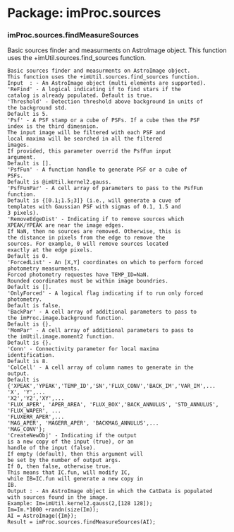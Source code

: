 # Package: imProc.sources


### imProc.sources.findMeasureSources

Basic sources finder and measurments on AstroImage object. This function uses the +imUtil.sources.find_sources function.


    
    Basic sources finder and measurments on AstroImage object.  
    This function uses the +imUtil.sources.find_sources function.  
    Input  : - An AstroImage object (multi elements are supported).  
    'ReFind' - A logical indicating if to find stars if the  
    catalog is already populated. Default is true.  
    'Threshold' - Detection threshold above background in units of  
    the background std.  
    Default is 5.  
    'Psf' - A PSF stamp or a cube of PSFs. If a cube then the PSF  
    index is the third dimesnion.  
    The input image will be filtered with each PSF and  
    local maxima will be searched in all the filtered  
    images.  
    If provided, this parameter overrid the PsfFun input  
    argument.  
    Default is [].  
    'PsfFun' - A function handle to generate PSF or a cube of  
    PSFs.  
    Default is @imUtil.kernel2.gauss.  
    'PsfFunPar' - A cell array of parameters to pass to the PsfFun  
    function.  
    Default is {[0.1;1.5;3]} (i.e., will generate a cuve of  
    templates with Gaussian PSF with sigmas of 0.1, 1.5 and  
    3 pixels).  
    'RemoveEdgeDist' - Indicating if to remove sources which  
    XPEAK/YPEAK are near the image edges.  
    If NaN, then no sources are removed. Otherwise, this is  
    the distance in pixels from the edge to remove the  
    sources. For example, 0 will remove sources located  
    exactly at the edge pixels.  
    Default is 0.  
    'ForcedList' - An [X,Y] coordinates on which to perform forced  
    photometry measurments.  
    Forced photometry requestes have TEMP_ID=NaN.  
    Rounded coordinates must be within image boundries.  
    Default is [].  
    'OnlyForced' - A logical flag indicating if to run only forced  
    photometry.  
    Default is false.  
    'BackPar' - A cell array of additional parameters to pass to  
    the imProc.image.background function.  
    Default is {}.  
    'MomPar' - A cell array of additional parameters to pass to  
    the imUtil.image.moment2 function.  
    Default is {}.  
    'Conn' - Connectivity parameter for local maxima  
    identification.  
    Default is 8.  
    'ColCell' - A cell array of column names to generate in the  
    output.  
    Default is  
    {'XPEAK','YPEAK','TEMP_ID','SN','FLUX_CONV','BACK_IM','VAR_IM',...  
    'X', 'Y',...  
    'X2','Y2','XY',...  
    'FLUX_APER', 'APER_AREA', 'FLUX_BOX','BACK_ANNULUS', 'STD_ANNULUS', 'FLUX_WAPER', ...  
    'FLUXERR_APER',...  
    'MAG_APER', 'MAGERR_APER', 'BACKMAG_ANNULUS',...  
    'MAG_CONV'};  
    'CreateNewObj' - Indicating if the output  
    is a new copy of the input (true), or an  
    handle of the input (false).  
    If empty (default), then this argument will  
    be set by the number of output args.  
    If 0, then false, otherwise true.  
    This means that IC.fun, will modify IC,  
    while IB=IC.fun will generate a new copy in  
    IB.  
    Output : - An AstroImage object in which the CatData is populated  
    with sources found in the image.  
    Example: Im=imUtil.kernel2.gauss(2,[128 128]);  
    Im=Im.*1000 +randn(size(Im));  
    AI = AstroImage({Im});  
    Result = imProc.sources.findMeasureSources(AI);  
      

